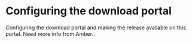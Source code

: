 # Configuring the download portal

Configuring the download portal and making the release available on this portal. Need more info from Amber.
